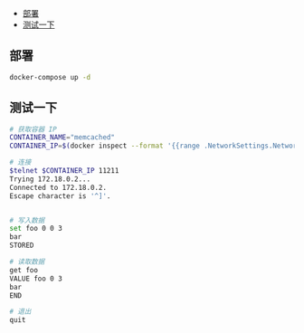- [部署](#部署)
- [测试一下](#测试一下)

## 部署

```sh
docker-compose up -d
```

## 测试一下

```sh
# 获取容器 IP
CONTAINER_NAME="memcached"
CONTAINER_IP=$(docker inspect --format '{{range .NetworkSettings.Networks}}{{.IPAddress}}{{end}}' $CONTAINER_NAME)

# 连接
$telnet $CONTAINER_IP 11211
Trying 172.18.0.2...
Connected to 172.18.0.2.
Escape character is '^]'.


# 写入数据
set foo 0 0 3
bar
STORED

# 读取数据
get foo
VALUE foo 0 3
bar
END

# 退出
quit
```
